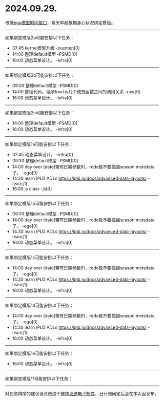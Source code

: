 # 2024.09.29.

根据[ego模型时间接口](https://gitee.com/hyg/blog/blob/master/timeflow.md)，每天早起根据身心状况绑定模版。

---
如果绑定模版2a可能安排以下任务：

- 07:45	kernel模型升级 -xuemen[0]
- 14:00	整理default模型 -PSMD[0]
- 16:00	动态菜单设计。 -infra[0]

---
如果绑定模版2b可能安排以下任务：

- 09:30	整理default模型 -PSMD[0]
- 14:00	整理代码，理顺food.js几个成员函数之间的调用关系 -raw[0]
- 16:00	动态菜单设计。 -infra[0]

---
如果绑定模版2c可能安排以下任务：

- 14:00	整理default模型 -PSMD[0]
- 16:00	动态菜单设计。 -infra[0]

---
如果绑定模版1a可能安排以下任务：

- 07:45	动态菜单设计。 -infra[0]
- 09:30	整理default模型 -PSMD[0]
- 14:00	day over [date]带有日期参数时，redo就不要插回season metadata了。 -ego[0]
- 14:30	learn IPLD ADLs https://ipld.io/docs/advanced-data-layouts/ -learn[1]
- 16:00	js class -js[0]

---
如果绑定模版1b可能安排以下任务：

- 09:30	整理default模型 -PSMD[0]
- 14:00	day over [date]带有日期参数时，redo就不要插回season metadata了。 -ego[0]
- 14:30	learn IPLD ADLs https://ipld.io/docs/advanced-data-layouts/ -learn[1]
- 16:00	动态菜单设计。 -infra[0]

---
如果绑定模版1c可能安排以下任务：

- 14:00	day over [date]带有日期参数时，redo就不要插回season metadata了。 -ego[0]
- 14:30	learn IPLD ADLs https://ipld.io/docs/advanced-data-layouts/ -learn[1]
- 16:00	动态菜单设计。 -infra[0]

---
如果绑定模版1d可能安排以下任务：

- 14:00	day over [date]带有日期参数时，redo就不要插回season metadata了。 -ego[0]
- 14:30	learn IPLD ADLs https://ipld.io/docs/advanced-data-layouts/ -learn[1]
- 16:00	动态菜单设计。 -infra[0]

---
如果绑定模版1e可能安排以下任务：

- 16:00	动态菜单设计。 -infra[0]

---
如果绑定模版1f可能安排以下任务：


---
对任务排序的建议请点击这个链接<a href="mailto:huangyg@mars22.com?subject=关于2024.09.29.任务排序的建议&body=date: 2024.09.29.%0D%0Afile: ../../blog/release/time/d.20240929.md%0D%0A---请勿修改邮件主题及以上内容---%0D%0A">发送电子邮件</a>，日计划确定后会在本页面发布。